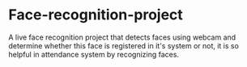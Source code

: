 # Face-recognition-project
A live face recognition project that detects faces using webcam and determine whether this face is registered in it's system or not, it is so helpful in attendance system by recognizing faces.
